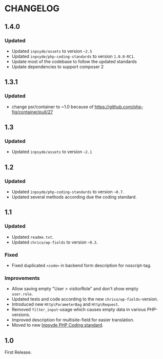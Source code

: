 # CHANGELOG

## 1.4.0

### Updated
- Updated `inpsyde/assets` to version `~2.5`
- Updated `inpsyde/php-coding-standards` to version `1.0.0-RC1`.
- Update most of the codebase to follow the updated standards
- Update dependencies to support composer 2


## 1.3.1

### Updated
- change psr/container to ~1.0 because of https://github.com/php-fig/container/pull/27

## 1.3

### Updated
- Updated `inpsyde/assets` to version `~2.1`

## 1.2

### Updated
- Updated `inpsyde/php-coding-standards` to version `~0.7`.
- Updated several methods according due the coding standard.

## 1.1

### Updated
- Updated `readme.txt`.
- Updated `chrico/wp-fields` to version `~0.3`.

### Fixed
- Fixed duplicated `<code>` in backend form description for noscript-tag.

### Improvements
- Allow saving empty "User > visitorRole" and don't show empty `user.role`.
- Updated tests and code according to the new `chrico/wp-fields`-version.
- Introduced new `Http\ParameterBag` and `Http\Request`.
- Removed `filter_input`-usage which causes empty data in various PHP-versions.
- Improved description for multisite-field for easier translation.
- Moved to new [Inpsyde PHP Coding standard](https://github.com/inpsyde/php-coding-standards).

## 1.0

First Release.
